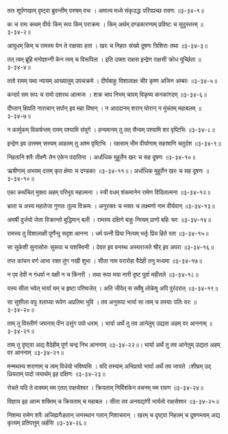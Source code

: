 ततः शूर्पणखाम् दृष्ट्वा ब्रुवन्तीम् परुषम् वचः ।
अमात्य मध्ये संकृउद्धः परिपप्रच्छ रावणः ॥३-३४-१॥

कः च रामः कथम् वीर्यः किम् रूपः किम् पराक्रमः ।
किम् अर्थम् दण्डकारण्यम् प्रविष्टः च सुदुस्तरम् ॥३-३४-२॥

आयुधम् किम् च रामस्य येन ते राक्षसाः हता ।
खरः च निहतः संख्ये दूषणः त्रिशिराः तथा ॥३-३४-३॥

तत् त्वम् ब्रूहि मनोज्ञान्गी केन त्वम् च विरूपिता ।
इति उक्ता राक्षस इन्द्रेण राक्षसी क्रोध मूर्च्छिता ॥३-३४-४॥

ततो रामम् यथा न्यायम् आख्यातुम् उपचक्रमे ।
दीर्घबाहुः विशालाक्षः चीर कृष्ण अजिन अम्बरः ॥३-३४-५॥

कन्दर्प सम रूपः च रामो दशरथ आत्मजः ।
शक्र चाप निभम् चापम् विकृष्य कनकांगदम् ॥३-३४-६॥

दीप्तान् क्षिपति नाराचान् सर्पान् इव महा विषान् ।
न आददानम् शरान् घोरान् न मुंचंतम् महाबलम् ॥३-३४-७॥

न कार्मुकम् विकर्षन्तम् रामम् पश्यामि संयुगे ।
हन्यमानम् तु तत् सैन्यम् पश्यामि शर वृष्टिभिः ॥३-३४-८॥

इन्द्रेण इव उत्तमम् सस्यम् आहतम् तु अश्म वृष्टिभिः ।
रक्षसाम् भीम वीर्याणाम् सहस्राणि चतुर्दश ॥३-३४-९॥

निहतानि शरैः तीक्ष्णैः तेन एकेन पदातिना ।
अर्धाधिक मुहूर्तेन खरः च सह दूषणः ॥३-३४-१०॥

ऋषीणाम् अभयम् दत्तम् कृत क्षेमाः च दण्डकाः ॥३-३४-११॥।
अर्धाधिक मुहूर्तेन खरः च सह दूषणः ॥३-३४-१०॥

एका कथंचित् मुक्ता अहम् परिभूय महात्मना ।
स्त्री वधम् शंकमानेन रामेण विदितात्मना ॥३-३४-१२॥

भ्राता च अस्य महातेजा गुणतः तुल्य विक्रमः ।
अनुरक्तः च भक्तः च लक्ष्मणो नाम वीर्यवान् ॥३-३४-१३॥

अमर्षी दुर्जयो जेता विक्रान्तो बुद्धिमान् बली ।
रामस्य दक्षिणे बाहुः नित्यम् प्राणो बहिः चरः ॥३-३४-१४॥

रामस्य तु विशालाक्षी पूर्णेन्दु सदृश आनना ।
धर्म पत्नी प्रिया नित्यम् भर्तृः प्रिय हिते रता ॥३-३४-१५॥

सा सुकेशी सुनासोरुः सुरूपा च यशस्विनी ।
देवत इव वनस्थ अस्यराजते श्रीर् इव अपरा ॥३-३४-१६॥

तप्त कांचन वर्ण आभा रक्त तुंग नखी शुभा ।
सीता नाम वरारोहा वैदेही तनु मध्यमा ॥३-३४-१७॥

न एव देवी न गंधर्वा न यक्षी न च किंनरी ।
तथा रूपा मया नारी दृष्ट पूर्वा महीतले ॥३-३४-१८॥

यस्य सीता भवेत् भार्या यम् च हृष्टा परिष्वजेत् ।
अति जीवेत् स सर्वेषु लोकेषु अपि पुरंदरात् ॥३-३४-१९॥

सा सुशीला वपुः श्लाघ्या रूपेण अप्रतिमा भुवि ।
तव अनुरूपा भार्या सा त्वम् च तस्याः पतिः वरः ॥३-३४-२०॥

ताम् तु विस्तीर्ण जघनाम् पीन उत्तुंग पयो धराम् ।
भार्या अर्थे तु तव आनेतुम् उद्यता अहम् वर आननाम् ॥३-३४-२१॥

ताम् तु दृष्ट्वा अद्य वैदेहीम् पूर्ण चन्द्र निभ आननाम् ॥३-३४-२२॥।
भार्या अर्थे तु तव आनेतुम् उद्यता अहम् वर आननाम् ॥३-३४-२१॥

मन्मथस्य शराणाम् च त्वम् विधेयो भविष्यसि ।
यदि तस्याम् अभिप्रायो भार्या अर्थे तव जायते ।शीघ्रम् उद् ध्रियताम् पादो जयार्थम् इह दक्षिणः ॥३-३४-२३॥

रोचते यदि ते वाक्यम् मम एतत् राक्षसेश्वर ।
क्रियताम् निर्विशंकेन वचनम् मम रावण ॥३-३४-२४॥

विज्ञाय इह आत्म शक्तिम् च क्रियताम् च महाबल ।
सीता तव अनवद्यांगी भार्यत्वे राक्षसेश्वर ॥३-३४-२५॥

निशम्य रामेण शरैः अजिह्मगैःहतान् जनस्थान गतान् निशाचरान् ।
खरम् च दृष्ट्वा निहतम् च दूषणम्त्वम् अद्य कृत्यम् प्रतिपत्तुम् अर्हसि ॥३-३४-२६॥

